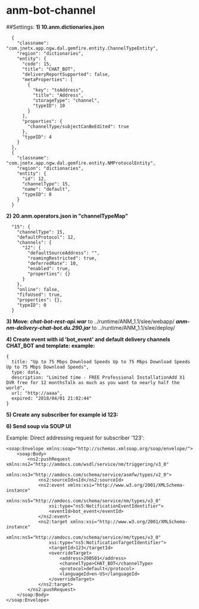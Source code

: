 # anm-bot-channel

##Settings:
**1) 10.anm.dictionaries.json**
```
  {
    "classname": "com.jnetx.app.ngw.dal.gemfire.entity.ChannelTypeEntity",
    "region": "dictionaries",
    "entity": {
      "code": 15,
      "title": "CHAT_BOT",
      "deliveryReportSupported": false,
      "metaProperties": [
        {
          "key": "toAddress",
          "title": "Address",
          "storageType": "channel",
          "typeID": 10
        }
      ],
      "properties": {
        "channelType/subjectCanBeEdited": true
      },
      "typeID": 4
    }
  },
  {
    "classname": "com.jnetx.app.ngw.dal.gemfire.entity.NMProtocolEntity",
    "region": "dictionaries",
    "entity": {
      "id": 12,
      "channelType": 15,
      "name": "default",
      "typeID": 8
    }
  }
```

**2) 20.anm.operators.json in "channelTypeMap"**
```
  "15": {
    "channelType": 15,
    "defaultProtocol": 12,
    "channels": {
      "12": {
        "defaultSourceAddress": "",
        "roamingRestricted": true,
        "deferredRate": 10,
        "enabled": true,
        "properties": {}
      }
    },
    "online": false,
    "fifoUsed": true,
    "properties": {},
    "typeID": 0
  }
```
**3) Move:** 
      **_chat-bot-rest-api.war_** to ../runtime/ANM_1.1/slee/webapp/
      **_anm-nm-delivery-chat-bot.du.290.jar_**  to ../runtime/ANM_1.1/slee/deploy/

**4) Create event with id 'bot_event' and default delivery channels CHAT_BOT and template:
example:** 
```
{
  title: "Up to 75 Mbps Download Speeds Up to 75 Mbps Download Speeds Up to 75 Mbps Download Speeds",
  type: data,
  description: "Limited time - FREE Professional InstallationAdd X1 DVR free for 12 monthsTalk as much as you want to nearly half the world",
  url: "http://aaaa",
  expired: "2018/04/01 21:02:44"
}
```

**5) Create any subscriber for example id 123:**


**6) Send soup via SOUP UI**

Example: Direct addressing request for subscriber '123':
```
<soap:Envelope xmlns:soap="http://schemas.xmlsoap.org/soap/envelope/">
    <soap:Body>
        <ns2:pushRequest xmlns:ns2="http://amdocs.com/wsdl/service/nm/triggering/v3_0"
            xmlns:ns3="http://amdocs.com/schema/service/asmfw/types/v2_0">
            <ns2:sourceId>sId</ns2:sourceId>
            <ns2:event xmlns:xsi="http://www.w3.org/2001/XMLSchema-instance"
                xmlns:ns5="http://amdocs.com/schema/service/nm/types/v3_0"
                xsi:type="ns5:NotificationEventIdentifier">
                <eventId>bot_event</eventId>
            </ns2:event>
            <ns2:target xmlns:xsi="http://www.w3.org/2001/XMLSchema-instance"
                xmlns:ns5="http://amdocs.com/schema/service/nm/types/v3_0"
                xsi:type="ns5:NotificationTargetIdentifier">
                <targetId>123</targetId>
                <overrideTarget>
                    <address>200501</address>
                    <channelType>CHAT_BOT</channelType>
                    <protocol>default</protocol>
                    <languageId>en-US</languageId>
                </overrideTarget>
            </ns2:target>
        </ns2:pushRequest>
    </soap:Body>
</soap:Envelope>
```
